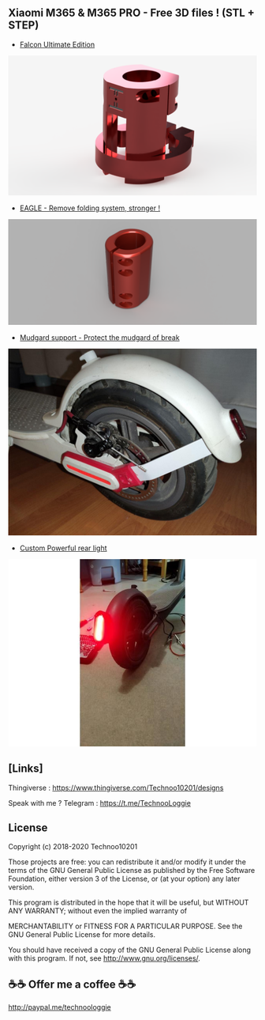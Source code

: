 ## Xiaomi M365 & M365 PRO - Free 3D files ! (STL + STEP)


- [Falcon Ultimate Edition](https://github.com/technoo10201/Xiaomi_M365_parts/tree/master/Pieces/Falcon)

![Falcon Ultimate Edition - Get the folding system](Images/Falcon/00.png)

- [EAGLE - Remove folding system, stronger !](https://github.com/technoo10201/Xiaomi_M365_parts/tree/master/Pieces/Eagle)

![Eagle](Images/Eagle/00.png)

- [Mudgard support - Protect the mudgard of break](https://github.com/technoo10201/Xiaomi_M365_parts/tree/master/Pieces/Mudgard%20Support)

![Mudgard support](Images/Mudgard%20Support/06.jpg) 

- [Custom Powerful rear light](https://github.com/technoo10201/Xiaomi_M365_parts/tree/master/Pieces/Rear%20Light)

![Custom rear light](Images/Rear%20Light/00.jpg) 

## [Links]

Thingiverse : https://www.thingiverse.com/Technoo10201/designs

Speak with me ? Telegram : https://t.me/TechnooLoggie


## License

Copyright (c) 2018-2020 Technoo10201

Those projects are free: you can redistribute it and/or modify it under the terms of the GNU General Public License as published by the Free Software Foundation, either version 3 of the License, or (at your option) any later version.

This program is distributed in the hope that it will be useful, but WITHOUT ANY WARRANTY; without even the implied warranty of

MERCHANTABILITY or FITNESS FOR A PARTICULAR PURPOSE. See the GNU General Public License for more details.

You should have received a copy of the GNU General Public License along with this program. If not, see http://www.gnu.org/licenses/.

## ☕☕ Offer me a coffee ☕☕

http://paypal.me/technoologgie


